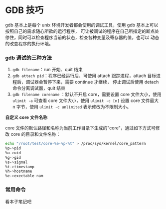 # GDB 技巧



gdb 基本上是每个 unix 环境开发者都会使用的调试工具，使用 gdb 基本上可以按照自己的需求随心所欲的运行程序， 可让被调试的程序在自己所指定的断点处停住，同时可以检查程序当前的状态，检查各种变量及寄存器的值，也可以 动态的改变程序的执行环境。



### gdb 调试的三种方法

1. `gdb filename`：run 开始、quit 结束
2. `gdb attach pid`：程序已经运行后，可使用 attach 跟踪进程，attach 目标进程后，调试器会暂停下来，需要 continue 才继续， 停止调试后使用 detach 命令分离调试器，quit 结束
3. `gdb filename corename` ：默认不开启 core，需要设置 core 文件大小，使用 `ulimit -a` 可查看 core 文件大小，使用 `ulimit -c [n]` 设置 core 文件最大 n 字节，使用 `ulimit -c unlimited` 表示修改为不限制大小。



**自定义 core 文件名称**

core 文件的默认路径和名称为当前工作目录下生成的"core"，通过如下方式可修改 core 的目录和文件名称：

```sh
echo "/root/test/core-%e-%p-%t" > /proc/sys/kernel/core_pattern
%p->pid 
%u->uid 
%g->gid 
%s->signal 
%t->timestamp
%h->hostname 
%e->exectable nam
```



### 常用命令

看本子笔记吧























































